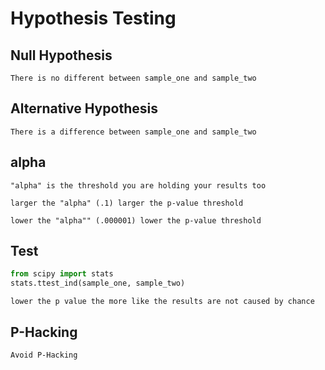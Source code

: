 # Hypothesis Testing

## Null Hypothesis
    There is no different between sample_one and sample_two

## Alternative Hypothesis
    There is a difference between sample_one and sample_two

## alpha 
    "alpha" is the threshold you are holding your results too
    
    larger the "alpha" (.1) larger the p-value threshold 
    
    lower the "alpha"" (.000001) lower the p-value threshold

## Test
```python
from scipy import stats
stats.ttest_ind(sample_one, sample_two)
```

    lower the p value the more like the results are not caused by chance 


## P-Hacking
    Avoid P-Hacking




